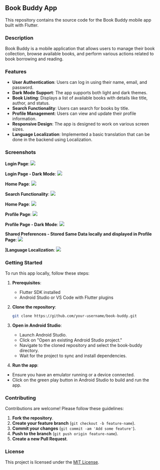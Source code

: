## Book Buddy App

This repository contains the source code for the Book Buddy mobile app built with Flutter.

### Description

Book Buddy is a mobile application that allows users to manage their book collection, browse available books, and perform various actions related to book borrowing and reading.

### Features

- **User Authentication**: Users can log in using their name, email, and password.
- **Dark Mode Support**: The app supports both light and dark themes.
- **Book Listing**: Displays a list of available books with details like title, author, and status.
- **Search Functionality**: Users can search for books by title.
- **Profile Management**: Users can view and update their profile information.
- **Responsive Design**: The app is designed to work on various screen sizes.
- **Language Localization**: Implemented a basic translation that can be done in the backend using Localization.

### Screenshots

**Login Page**:
<img src = "img/login.png">

**Login Page - Dark Mode**:
<img src = "img/login-n.png">

**Home Page**:
<img src = "img/home.png">

**Search Functionality**:
<img src = "img/search.png">

**Home Page**:
<img src = "img/home.png">

**Profile Page**:
<img src = "img/profile.png">

**Profile Page - Dark Mode**:
<img src = "img/profile-n.png">

**Shared Preferences - Stored Same Data locally and displayed in Profile Page**:
<img src = "img/shared.png">

**]Language Localization**:
<img src = "img/localization.png">

### Getting Started

To run this app locally, follow these steps:

1. **Prerequisites**:
   - Flutter SDK installed
   - Android Studio or VS Code with Flutter plugins

2. **Clone the repository**:
   ```bash
   git clone https://github.com/your-username/book-buddy.git

3. **Open in Android Studio**:
   - Launch Android Studio.
   - Click on "Open an existing Android Studio project."
   - Navigate to the cloned repository and select the book-buddy directory.
   - Wait for the project to sync and install dependencies.

 4. **Run the app**:
   - Ensure you have an emulator running or a device connected.
   - Click on the green play button in Android Studio to build and run the app.

### Contributing

Contributions are welcome! Please follow these guidelines:

1. **Fork the repository**.
2. **Create your feature branch** (`git checkout -b feature-name`).
3. **Commit your changes** (`git commit -am 'Add some feature'`).
4. **Push to the branch** (`git push origin feature-name`).
5. **Create a new Pull Request**.

### License

This project is licensed under the [MIT License](LICENSE).
